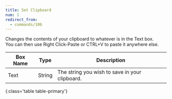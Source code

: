 ```yaml
---
title: Set Clipboard
num: 1
redirect_from:
  - commands/106
---
```


Changes the contents of your clipboard to whatever is in the Text box.\
You can then use Right Click-Paste or CTRL+V to paste it anywhere else.

| Box Name | Type | Description | 
|-------|--------|--------
|Text|	String|	The string you wish to save in your clipboard.
{:class='table table-primary'}









